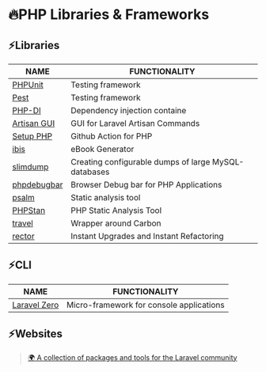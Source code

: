 # 🔥PHP Libraries & Frameworks

## ⚡Libraries

| NAME                                                   | FUNCTIONALITY                                        |
|--------------------------------------------------------|------------------------------------------------------|
| [PHPUnit](https://phpunit.de/)                         | Testing framework                                    |
| [Pest](https://pestphp.com/)                           | Testing framework                                    |
| [PHP-DI](https://php-di.org/)                          | Dependency injection containe                        |
| [Artisan GUI](https://github.com/inFureal/artisan-gui) | GUI for Laravel Artisan Commands                     |
| [Setup PHP](https://github.com/shivammathur/setup-php) | Github Action for PHP                                |
| [ibis](https://github.com/themsaid/ibis)               | eBook Generator                                      |
| [slimdump](https://github.com/webfactory/slimdump)     | Creating configurable dumps of large MySQL-databases |
| [phpdebugbar](http://phpdebugbar.com)                  | Browser Debug bar for PHP Applications               |
| [psalm](https://psalm.dev)                             | Static analysis tool                                 |
| [PHPStan](https://github.com/phpstan/phpstan)          | PHP Static Analysis Tool                             |
| [travel](https://github.com/rashidlaasri/travel/)      | Wrapper around Carbon                                |
| [rector](https://github.com/rectorphp/rector)          | Instant Upgrades and Instant Refactoring             |

## ⚡CLI

| NAME                                     | FUNCTIONALITY                            |
|------------------------------------------|------------------------------------------|
| [Laravel Zero](https://laravel-zero.com) | Micro-framework for console applications |


## ⚡Websites

> [🌍 A collection of packages and tools for the Laravel community](https://laravelcollective.com)
